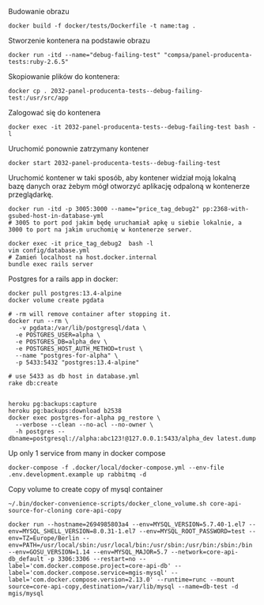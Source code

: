 Budowanie obrazu
```
docker build -f docker/tests/Dockerfile -t name:tag .
```

Stworzenie kontenera na podstawie obrazu
```
docker run -itd --name="debug-failing-test" "compsa/panel-producenta-tests:ruby-2.6.5"
```

Skopiowanie plików do kontenera:
```
docker cp . 2032-panel-producenta-tests--debug-failing-test:/usr/src/app
```

Zalogować się do kontenera
```
docker exec -it 2032-panel-producenta-tests--debug-failing-test bash -l
```

Uruchomić ponownie zatrzymany kontener
```
docker start 2032-panel-producenta-tests--debug-failing-test
```

Uruchomić kontener w taki sposób, aby kontener widział moją lokalną bazę danych oraz żebym mógł otworzyć aplikację odpaloną w kontenerze przeglądarkę.
```
docker run -itd -p 3005:3000 --name="price_tag_debug2" pp:2368-with-gsubed-host-in-database-yml
# 3005 to port pod jakim będę uruchamiał apkę u siebie lokalnie, a 3000 to port na jakim uruchomię w kontenerze serwer.

docker exec -it price_tag_debug2  bash -l
vim config/database.yml
# Zamień localhost na host.docker.internal
bundle exec rails server
```


Postgres for a rails app in docker:
```
docker pull postgres:13.4-alpine
docker volume create pgdata

# -rm will remove container after stopping it.
docker run --rm \
   -v pgdata:/var/lib/postgresql/data \
  -e POSTGRES_USER=alpha \
  -e POSTGRES_DB=alpha_dev \
  -e POSTGRES_HOST_AUTH_METHOD=trust \
  --name "postgres-for-alpha" \
  -p 5433:5432 "postgres:13.4-alpine"

# use 5433 as db host in database.yml
rake db:create


heroku pg:backups:capture
heroku pg:backups:download b2538
docker exec postgres-for-alpha pg_restore \
  --verbose --clean --no-acl --no-owner \
  -h postgres --dbname=postgresql://alpha:abc123!@127.0.0.1:5433/alpha_dev latest.dump
```

Up only 1 service from many in docker compose
```
docker-compose -f .docker/local/docker-compose.yml --env-file .env.development.example up rabbitmq -d
```

Copy volume to create copy of mysql container
```
~/.bin/docker-convenience-scripts/docker_clone_volume.sh core-api-source-for-cloning core-api-copy

docker run --hostname=2694985803a4 --env=MYSQL_VERSION=5.7.40-1.el7 --env=MYSQL_SHELL_VERSION=8.0.31-1.el7 --env=MYSQL_ROOT_PASSWORD=test --env=TZ=Europe/Berlin --env=PATH=/usr/local/sbin:/usr/local/bin:/usr/sbin:/usr/bin:/sbin:/bin --env=GOSU_VERSION=1.14 --env=MYSQL_MAJOR=5.7 --network=core-api-db_default -p 3306:3306 --restart=no --label='com.docker.compose.project=core-api-db' --label='com.docker.compose.service=mgis-mysql' --label='com.docker.compose.version=2.13.0' --runtime=runc --mount source=core-api-copy,destination=/var/lib/mysql --name=db-test -d mgis/mysql
```

